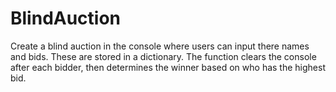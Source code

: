 # BlindAuction

Create a blind auction in the console where users can input there names and bids. These are stored in a dictionary. The function clears the console after each bidder, then determines the winner based on who has the highest bid.
